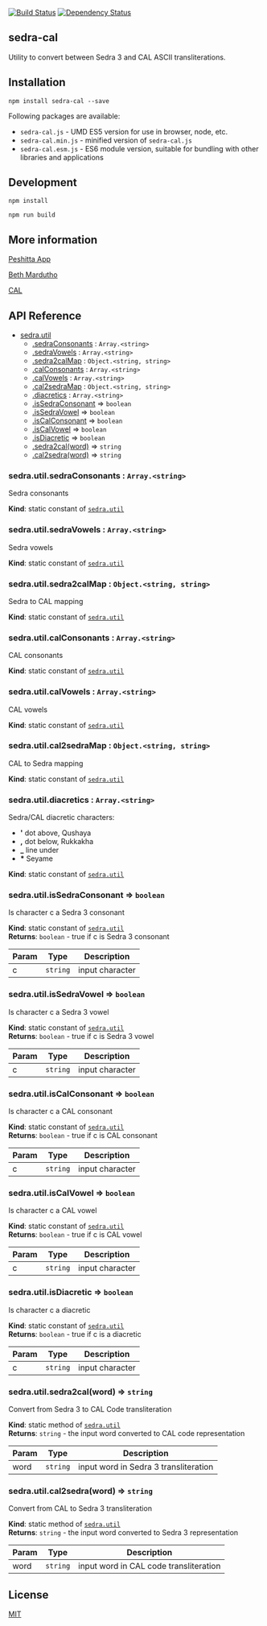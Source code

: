 [![Build Status](https://travis-ci.org/peshitta/sedra-cal.svg?branch=master)](https://travis-ci.org/peshitta/sedra-cal)
[![Dependency Status](https://david-dm.org/peshitta/sedra-cal.svg)](https://david-dm.org/peshitta/sedra-cal)

## sedra-cal

Utility to convert between Sedra 3 and CAL ASCII transliterations.

## Installation

```
npm install sedra-cal --save
```

Following packages are available:
* `sedra-cal.js` - UMD ES5 version for use in browser, node, etc.
* `sedra-cal.min.js` - minified version of `sedra-cal.js`
* `sedra-cal.esm.js` - ES6 module version, suitable for bundling with other 
libraries and applications

## Development

```
npm install
```
```
npm run build
```

## More information

[Peshitta App](https://peshitta.github.io)

[Beth Mardutho](https://sedra.bethmardutho.org/about/fonts)

[CAL](http://cal1.cn.huc.edu/searching/fullbrowser.html)

## API Reference

* [sedra.util](#sedra.module_util)
    * [.sedraConsonants](#sedra.module_util.sedraConsonants) : <code>Array.&lt;string&gt;</code>
    * [.sedraVowels](#sedra.module_util.sedraVowels) : <code>Array.&lt;string&gt;</code>
    * [.sedra2calMap](#sedra.module_util.sedra2calMap) : <code>Object.&lt;string, string&gt;</code>
    * [.calConsonants](#sedra.module_util.calConsonants) : <code>Array.&lt;string&gt;</code>
    * [.calVowels](#sedra.module_util.calVowels) : <code>Array.&lt;string&gt;</code>
    * [.cal2sedraMap](#sedra.module_util.cal2sedraMap) : <code>Object.&lt;string, string&gt;</code>
    * [.diacretics](#sedra.module_util.diacretics) : <code>Array.&lt;string&gt;</code>
    * [.isSedraConsonant](#sedra.module_util.isSedraConsonant) ⇒ <code>boolean</code>
    * [.isSedraVowel](#sedra.module_util.isSedraVowel) ⇒ <code>boolean</code>
    * [.isCalConsonant](#sedra.module_util.isCalConsonant) ⇒ <code>boolean</code>
    * [.isCalVowel](#sedra.module_util.isCalVowel) ⇒ <code>boolean</code>
    * [.isDiacretic](#sedra.module_util.isDiacretic) ⇒ <code>boolean</code>
    * [.sedra2cal(word)](#sedra.module_util.sedra2cal) ⇒ <code>string</code>
    * [.cal2sedra(word)](#sedra.module_util.cal2sedra) ⇒ <code>string</code>

<a name="sedra.module_util.sedraConsonants"></a>

### sedra.util.sedraConsonants : <code>Array.&lt;string&gt;</code>
Sedra consonants

**Kind**: static constant of [<code>sedra.util</code>](#sedra.module_util)  
<a name="sedra.module_util.sedraVowels"></a>

### sedra.util.sedraVowels : <code>Array.&lt;string&gt;</code>
Sedra vowels

**Kind**: static constant of [<code>sedra.util</code>](#sedra.module_util)  
<a name="sedra.module_util.sedra2calMap"></a>

### sedra.util.sedra2calMap : <code>Object.&lt;string, string&gt;</code>
Sedra to CAL mapping

**Kind**: static constant of [<code>sedra.util</code>](#sedra.module_util)  
<a name="sedra.module_util.calConsonants"></a>

### sedra.util.calConsonants : <code>Array.&lt;string&gt;</code>
CAL consonants

**Kind**: static constant of [<code>sedra.util</code>](#sedra.module_util)  
<a name="sedra.module_util.calVowels"></a>

### sedra.util.calVowels : <code>Array.&lt;string&gt;</code>
CAL vowels

**Kind**: static constant of [<code>sedra.util</code>](#sedra.module_util)  
<a name="sedra.module_util.cal2sedraMap"></a>

### sedra.util.cal2sedraMap : <code>Object.&lt;string, string&gt;</code>
CAL to Sedra mapping

**Kind**: static constant of [<code>sedra.util</code>](#sedra.module_util)  
<a name="sedra.module_util.diacretics"></a>

### sedra.util.diacretics : <code>Array.&lt;string&gt;</code>
Sedra/CAL diacretic characters:
* __'__ dot above, Qushaya
* __,__ dot below, Rukkakha
* **_** line under
* __*__ Seyame

**Kind**: static constant of [<code>sedra.util</code>](#sedra.module_util)  
<a name="sedra.module_util.isSedraConsonant"></a>

### sedra.util.isSedraConsonant ⇒ <code>boolean</code>
Is character c a Sedra 3 consonant

**Kind**: static constant of [<code>sedra.util</code>](#sedra.module_util)  
**Returns**: <code>boolean</code> - true if c is Sedra 3 consonant  

| Param | Type | Description |
| --- | --- | --- |
| c | <code>string</code> | input character |

<a name="sedra.module_util.isSedraVowel"></a>

### sedra.util.isSedraVowel ⇒ <code>boolean</code>
Is character c a Sedra 3 vowel

**Kind**: static constant of [<code>sedra.util</code>](#sedra.module_util)  
**Returns**: <code>boolean</code> - true if c is Sedra 3 vowel  

| Param | Type | Description |
| --- | --- | --- |
| c | <code>string</code> | input character |

<a name="sedra.module_util.isCalConsonant"></a>

### sedra.util.isCalConsonant ⇒ <code>boolean</code>
Is character c a CAL consonant

**Kind**: static constant of [<code>sedra.util</code>](#sedra.module_util)  
**Returns**: <code>boolean</code> - true if c is CAL consonant  

| Param | Type | Description |
| --- | --- | --- |
| c | <code>string</code> | input character |

<a name="sedra.module_util.isCalVowel"></a>

### sedra.util.isCalVowel ⇒ <code>boolean</code>
Is character c a CAL vowel

**Kind**: static constant of [<code>sedra.util</code>](#sedra.module_util)  
**Returns**: <code>boolean</code> - true if c is CAL vowel  

| Param | Type | Description |
| --- | --- | --- |
| c | <code>string</code> | input character |

<a name="sedra.module_util.isDiacretic"></a>

### sedra.util.isDiacretic ⇒ <code>boolean</code>
Is character c a diacretic

**Kind**: static constant of [<code>sedra.util</code>](#sedra.module_util)  
**Returns**: <code>boolean</code> - true if c is a diacretic  

| Param | Type | Description |
| --- | --- | --- |
| c | <code>string</code> | input character |

<a name="sedra.module_util.sedra2cal"></a>

### sedra.util.sedra2cal(word) ⇒ <code>string</code>
Convert from Sedra 3 to CAL Code transliteration

**Kind**: static method of [<code>sedra.util</code>](#sedra.module_util)  
**Returns**: <code>string</code> - the input word converted to CAL code representation  

| Param | Type | Description |
| --- | --- | --- |
| word | <code>string</code> | input word in Sedra 3 transliteration |

<a name="sedra.module_util.cal2sedra"></a>

### sedra.util.cal2sedra(word) ⇒ <code>string</code>
Convert from CAL to Sedra 3 transliteration

**Kind**: static method of [<code>sedra.util</code>](#sedra.module_util)  
**Returns**: <code>string</code> - the input word converted to Sedra 3 representation  

| Param | Type | Description |
| --- | --- | --- |
| word | <code>string</code> | input word in CAL code transliteration |


## License

[MIT](https://github.com/peshitta/sedra-cal/blob/master/LICENSE)
